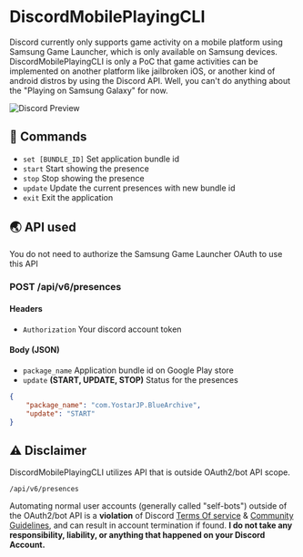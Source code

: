 # DiscordMobilePlayingCLI

Discord currently only supports game activity on a mobile platform using Samsung Game Launcher, which is only available on Samsung devices. DiscordMobilePlayingCLI is only a PoC that game activities can be implemented on another platform like jailbroken iOS, or another kind of android distros by using the Discord API. Well, you can't do anything about the "Playing on Samsung Galaxy" for now.

![Discord Preview](https://user-images.githubusercontent.com/84713269/166914540-d2a4edac-1f33-43ed-a860-4bded04029b5.png)

## 🌸 Commands

- ``set [BUNDLE_ID]`` Set application bundle id
- ``start`` Start showing the presence
- ``stop`` Stop showing the presence
- ``update`` Update the current presences with new bundle id
- ``exit`` Exit the application

## 🌏 API used

You do not need to authorize the Samsung Game Launcher OAuth to use this API

### POST /api/v6/presences

#### Headers

- ``Authorization`` Your discord account token

#### Body (JSON)

- ``package_name`` Application bundle id on Google Play store
- ``update`` **(START, UPDATE, STOP)** Status for the presences 

```json
{
    "package_name": "com.YostarJP.BlueArchive",
    "update": "START"
}
```

## ⚠️ Disclaimer

DiscordMobilePlayingCLI utilizes API that is outside OAuth2/bot API scope.

``/api/v6/presences``

Automating normal user accounts (generally called "self-bots") outside of the OAuth2/bot API is a **violation** of Discord [Terms Of service](https://discord.com/terms) & [Community Guidelines](https://discord.com/guidelines), and can result in account termination if found. **I do not take any responsibility, liability, or anything that happened on your Discord Account.**
